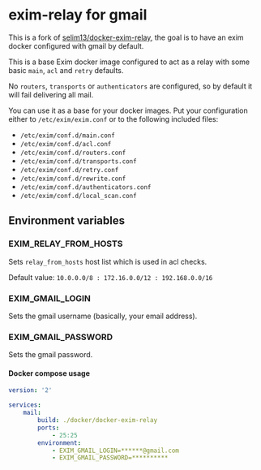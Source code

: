 # exim-relay for gmail

This is a fork of [selim13/docker-exim-relay](https://github.com/selim13/docker-exim-relay), the goal is to have an exim docker configured with gmail by default.

This is a base Exim docker image configured to act as a relay with some basic
`main`, `acl` and `retry` defaults.

No `routers`, `transports` or `authenticators` are configured, so by default it will
fail delivering all mail.

You can use it as a base for your docker images. Put your configuration
either to `/etc/exim/exim.conf` or to the following included files:
* `/etc/exim/conf.d/main.conf`
* `/etc/exim/conf.d/acl.conf`
* `/etc/exim/conf.d/routers.conf`
* `/etc/exim/conf.d/transports.conf`
* `/etc/exim/conf.d/retry.conf`
* `/etc/exim/conf.d/rewrite.conf`
* `/etc/exim/conf.d/authenticators.conf`
* `/etc/exim/conf.d/local_scan.conf`

## Environment variables

### EXIM_RELAY_FROM_HOSTS
Sets `relay_from_hosts` host list which is used in acl checks.

Default value: `10.0.0.0/8 : 172.16.0.0/12 : 192.168.0.0/16`

### EXIM_GMAIL_LOGIN
Sets the gmail username (basically, your email address).

### EXIM_GMAIL_PASSWORD
Sets the gmail password.

#### Docker compose usage
```yaml
version: '2'

services:
    mail:
        build: ./docker/docker-exim-relay
        ports:
            - 25:25
        environment:
            - EXIM_GMAIL_LOGIN=******@gmail.com
            - EXIM_GMAIL_PASSWORD=**********
```
